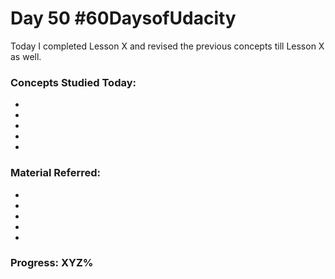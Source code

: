 # Day 50 #60DaysofUdacity

Today I completed Lesson X and revised the previous concepts till Lesson X as well.

### Concepts Studied Today:
- 
- 
- 
- 
- 

### Material Referred:
- []()
- []()
- []()
- []()
- []()

### Progress: XYZ%

